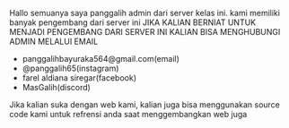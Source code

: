 Hallo semuanya saya panggalih admin dari server kelas ini. kami memiliki banyak pengembang dari server ini
JIKA KALIAN BERNIAT UNTUK MENJADI PENGEMBANG DARI SERVER INI KALIAN BISA MENGHUBUNGI ADMIN MELALUI EMAIL
<ul>
  <li>
    panggalihbayuraka564@gmail.com(email)
  </li>
  <li>
    @panggalih65(instagram)
  </li>
  <li>
    farel aldiana siregar(facebook)
  </li>
  <li>
    MasGalih(discord)
  </li>
</ul>
Jika kalian suka dengan web kami, kalian juga bisa menggunakan source code kami untuk refrensi anda saat menggembangkan web juga
